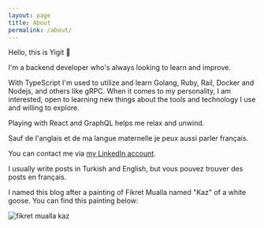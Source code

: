 ```yaml
---
layout: page
title: About
permalink: /about/
---
```


Hello, this is Yigit 🖖

I'm a backend developer who's always looking to learn and improve.

With TypeScript I'm used to utilize and learn Golang, Ruby, Rail, Docker and Nodejs, and others like gRPC. When it comes to my personality, I am interested, open to learning new things about the tools and technology I use and willing to explore.

Playing with React and GraphQL helps me relax and unwind.

Sauf de l'anglais et de ma langue maternelle je peux aussi parler français.

You can contact me via [my LinkedIn account](www.linkedin.com/in/yiğit-sadıç-25563aa6).

I usually write posts in Turkish and English, but vous pouvez trouver des posts en français.

I named this blog after a painting of Fikret Mualla named "Kaz" of a white goose.
You can find this painting below:

![fikret mualla kaz]({{site.baseurl}}/assets/img/fikret-mualla-kaz.jpg)
